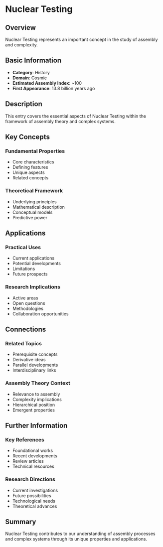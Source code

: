 # Nuclear Testing

## Overview

Nuclear Testing represents an important concept in the study of assembly and complexity.

## Basic Information

- **Category**: History
- **Domain**: Cosmic
- **Estimated Assembly Index**: ~100
- **First Appearance**: 13.8 billion years ago

## Description

This entry covers the essential aspects of Nuclear Testing within the framework of assembly theory and complex systems.

## Key Concepts

### Fundamental Properties
- Core characteristics
- Defining features
- Unique aspects
- Related concepts

### Theoretical Framework
- Underlying principles
- Mathematical description
- Conceptual models
- Predictive power

## Applications

### Practical Uses
- Current applications
- Potential developments
- Limitations
- Future prospects

### Research Implications
- Active areas
- Open questions
- Methodologies
- Collaboration opportunities

## Connections

### Related Topics
- Prerequisite concepts
- Derivative ideas
- Parallel developments
- Interdisciplinary links

### Assembly Theory Context
- Relevance to assembly
- Complexity implications
- Hierarchical position
- Emergent properties

## Further Information

### Key References
- Foundational works
- Recent developments
- Review articles
- Technical resources

### Research Directions
- Current investigations
- Future possibilities
- Technological needs
- Theoretical advances

## Summary

Nuclear Testing contributes to our understanding of assembly processes and complex systems through its unique properties and applications.
